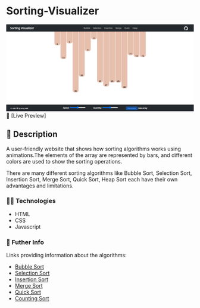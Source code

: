 # Sorting-Visualizer
![Project Preview Image](https://github.com/arre-ankit/Sorting-Visualizer/blob/main/Preview.png)
👀 [Live Preview]

## 📙 Description
A user-friendly website that shows how sorting algorithms works using animations.The elements of the array are represented by bars, and different colors are used to show the sorting operations.

There are many different sorting algorithms like Bubble Sort, Selection Sort, Insertion Sort, Merge Sort, Quick Sort, Heap Sort each have their own advantages and limitations.

### 👨‍💻 Technologies
-   HTML
-   CSS
-   Javascript

### 🔗 Futher Info

Links providing information about the algorithms:
- [Bubble Sort](https://en.wikipedia.org/wiki/Bubble_sort)
- [Selection Sort](https://en.wikipedia.org/wiki/Selection_sort)
- [Insertion Sort](https://en.wikipedia.org/wiki/Insertion_sort)
- [Merge Sort](https://en.wikipedia.org/wiki/Merge_sort)
- [Quick Sort](https://en.wikipedia.org/wiki/Quicksort)
- [Counting Sort](https://en.wikipedia.org/wiki/Counting_sort)
